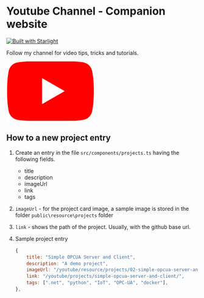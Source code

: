 # Youtube Channel - Companion website

[![Built with Starlight](https://astro.badg.es/v2/built-with-starlight/tiny.svg)](https://starlight.astro.build)

Follow my channel for video tips, tricks and tutorials.

[![youtube](./public/icon/youtube.svg)](https://www.youtube.com/channel/UCR_Fuegjqal0Fvy6En2Bs3Q?sub_confirmation=1)


## How to a new project entry

1. Create an entry in the file `src/components/projects.ts` having the following fields.
    - title
    - description
    - imageUrl
    - link
    - tags

2. `imageUrl` - for the project card image, a sample image is stored in the folder `public\resource\projects` folder
3. `link` - shows the path of the project. Usually, with the github base url.
4. Sample project entry
    ```js
    {
        title: "Simple OPCUA Server and Client",
        description: "A demo project",
        imageUrl: "/youtube/resource/projects/02-simple-opcua-server-and-client.png",
        link: "/youtube/projects/simple-opcua-server-and-client/",
        tags: [".net", "python", "IoT", "OPC-UA", "docker"],
    },
    ```